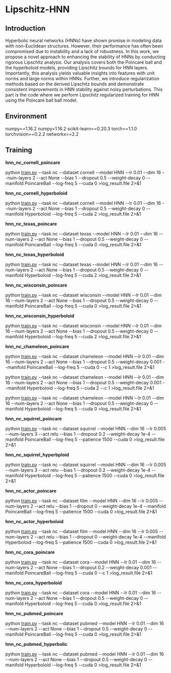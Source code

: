 # Lipschitz-HNN
## Introduction
Hyperbolic neural networks (HNNs) have shown promise in modeling data with non-Euclidean structures. However, their performance has often been compromised due to instability and a lack of robustness. In this work, we propose a novel approach to enhancing the stability of HNNs by conducting rigorous Lipschitz analysis. Our analysis covers both the Poincaré ball and the hyperboloid models, providing Lipschitz bounds for HNN layers. Importantly, this analysis yields valuable insights into features with unit norms and large norms within HNNs. Further, we introduce regularization methods based on the derived Lipschitz bounds and demonstrate consistent improvements in HNN stability against noisy perturbations. This part is the code where we perform Lipschitz regularized training for HNN using the Poincaré ball  ball model.
## Environment
numpy==1.16.2
numpy=1.16.2
scikit-learn==0.20.3
torch==1.1.0
torchvision==0.2.2
networkx==2.2
## Training
**hnn_nc_cornell_poincare** 

python [train.py](http://train.py/) --task nc --dataset cornell --model HNN --lr 0.01 --dim 16 --num-layers 2 --act None --bias 1 --dropout 0.5 --weight-decay 0 --manifold PoincareBall --log-freq 5 --cuda 0 >log_result.file 2>&1

**hnn_nc_cornell_hyperboloid**

python [train.py](http://train.py/) --task nc --dataset cornell --model HNN --lr 0.01 --dim 16 --num-layers 2 --act None --bias 1 --dropout 0.5 --weight-decay 0 --manifold Hyperboloid --log-freq 5 --cuda 2 >log_result.file 2>&1

**hnn_nc_texas_poincare** 

python [train.py](http://train.py/) --task nc --dataset texas --model HNN --lr 0.01 --dim 16 --num-layers 2 --act None --bias 1 --dropout 0.5 --weight-decay 0 --manifold PoincareBall --log-freq 5 --cuda 0 >log_result.file 2>&1

**hnn_nc_texas_hyperboloid**

python [train.py](http://train.py/) --task nc --dataset texas --model HNN --lr 0.01 --dim 16 --num-layers 2 --act None --bias 1 --dropout 0.5 --weight-decay 0 --manifold Hyperboloid --log-freq 5 --cuda 2 >log_result.file 2>&1

**hnn_nc_wisconsin_poincare** 

python [train.py](http://train.py/) --task nc --dataset wisconsin --model HNN --lr 0.01 --dim 16 --num-layers 2 --act None --bias 1 --dropout 0.5 --weight-decay 0 --manifold PoincareBall --log-freq 5 --cuda 0 >log_result.file 2>&1

**hnn_nc_wisconsin_hyperboloid**

python [train.py](http://train.py/) --task nc --dataset wisconsin --model HNN --lr 0.01 --dim 16 --num-layers 2 --act None --bias 1 --dropout 0.5 --weight-decay 0 --manifold Hyperboloid --log-freq 5 --cuda 2 >log_result.file 2>&1

**hnn_nc_chameleon_poincare** 

python [train.py](http://train.py/) --task nc --dataset chameleon --model HNN --lr 0.01 --dim 16 --num-layers 2 --act None --bias 1 --dropout 0.5 --weight-decay 0.001 --manifold PoincareBall --log-freq 5 --cuda 0 --c 1 >log_result.file 2>&1

python [train.py](http://train.py/) --task nc --dataset chameleon --model HNN --lr 0.01 --dim 16 --num-layers 2 --act None --bias 1 --dropout 0.5 --weight-decay 0.001 --manifold Hyperboloid --log-freq 5 --cuda 2 --c 1 >log_result.file 2>&1

python [train.py](http://train.py/) --task nc --dataset chameleon --model HNN --lr 0.01 --dim 16 --num-layers 2 --act None --bias 1 --dropout 0.5 --weight-decay 0 --manifold Hyperboloid --log-freq 5 --cuda 0 >log_result.file 2>&1

**hnn_nc_squirrel_poincare** 

python [train.py](http://train.py/) --task nc --dataset squirrel --model HNN --dim 16 --lr 0.005 --num-layers 3 --act relu --bias 1 --dropout 0.2 --weight-decay 1e-4 --manifold PoincareBall --log-freq 5 --patience 1500 --cuda 0 >log_result.file 2>&1

**hnn_nc_squirrel_hyperbploid** 

python [train.py](http://train.py/) --task nc --dataset squirrel --model HNN --dim 16 --lr 0.005 --num-layers 3 --act relu --bias 1 --dropout 0.2 --weight-decay 1e-4 --manifold Hyperboloid --log-freq 5 --patience 1500 --cuda 0 >log_result.file 2>&1

**hnn_nc_actor_poincare** 

python [train.py](http://train.py/) --task nc --dataset film --model HNN --dim 16 --lr 0.005 --num-layers 2 --act relu --bias 1 --dropout 0 --weight-decay 1e-4 --manifold PoincareBall --log-freq 5 --patience 1500 --cuda 0 >log_result.file 2>&1

**hnn_nc_actor_hyperboloid** 

python [train.py](http://train.py/) --task nc --dataset film --model HNN --dim 16 --lr 0.005 --num-layers 2 --act relu --bias 1 --dropout 0 --weight-decay 1e-4 --manifold Hyperboloid --log-freq 5 --patience 1500 --cuda 0 >log_result.file 2>&1

**hnn_nc_cora_poincare**

python [train.py](http://train.py/) --task nc --dataset cora --model HNN --lr 0.01 --dim 16 --num-layers 2 --act None --bias 1 --dropout 0.2 --weight-decay 0.001 --manifold PoincareBall --log-freq 5 --cuda 0 --c 1 >log_result.file 2>&1

**hnn_nc_cora_hyperboloid**

python [train.py](http://train.py/) --task nc --dataset cora --model HNN --lr 0.01 --dim 16 --num-layers 2 --act None --bias 1 --dropout 0.5 --weight-decay 0 --manifold Hyperboloid --log-freq 5 --cuda 0 >log_result.file 2>&1

**hnn_nc_pubmed_poincare**

python [train.py](http://train.py/) --task nc --dataset pubmed --model HNN --lr 0.01 --dim 16 --num-layers 2 --act None --bias 1 --dropout 0.5 --weight-decay 0 --manifold PoincareBall --log-freq 5 --cuda 0 >log_result.file 2>&1

**hnn_nc_pubmed_hyperbolic**

python [train.py](http://train.py/) --task nc --dataset pubmed --model HNN --lr 0.01 --dim 16 --num-layers 2 --act None --bias 1 --dropout 0.5 --weight-decay 0 --manifold Hyperboloid --log-freq 5 --cuda 0 >log_result.file 2>&1
